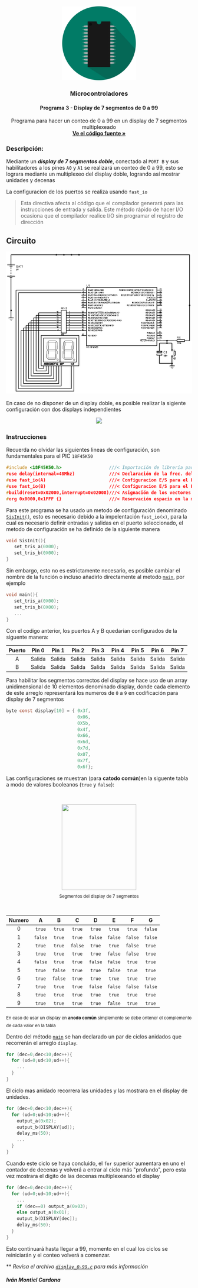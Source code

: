 <!-- PROJECT LOGO -->
<br />
<p align="center">
  <a href="https://github.com/begeistert/microcontrollers-ccs-c-compiler/tree/main/fast_io#microcontroladores">
    <img src="https://github.com/begeistert/microcontrollers-ccs-c-compiler/blob/main/circuits/pic.png" alt="Logo" width="200" height="200">
  </a>

  <h3 align="center">Microcontroladores</h3>
  <h4 align="center">Programa 3 - Display de 7 segmentos de 0 a 99</h4>
  <p align="center">
    Programa para hacer un conteo de 0 a 99 en un display de 7 segmentos multiplexeado
    <br />
    <a href="https://github.com/begeistert/microcontrollers-ccs-c-compiler/blob/main/display_7_seg_0-99/display_0-99.c"><strong>Ve el código fuente »</strong></a>
    <br />
  </p>
  </p>

### Descripción:

Mediante un _**display de 7 segmentos doble**_, conectado al `PORT B` y sus
habilitadores a los pines `A0` y `A1` se realizará un conteo de 0 a 99, esto se
lograra mediante un multiplexeo del display doble, logrando así mostrar unidades
y decenas

La configuracion de los puertos se realiza usando `fast_io`

> Esta directiva afecta al código que el compilador generará para las
> instrucciones de entrada y salida. Este método rápido de hacer I/O ocasiona
> que el compilador realice I/O sin programar el registro de dirección

## Circuito

<p align="center">
  <img src="https://github.com/begeistert/microcontrollers-ccs-c-compiler/blob/main/circuits/display_0-99.jpg?raw=true">
</p>

En caso de no disponer de un display doble, es posible realizar la sigiente
configuración con dos displays independientes

<p align="center">
  <img src="http://www.redusers.com/noticias/wp-content/uploads/2016/01/Display_PinOut.jpg">
</p>

### Instrucciones

Recuerda no olvidar las siguientes lineas de configuración, son fundamentales
para el PIC `18F45K50`

```c
#include <18F45K50.h>                  ///< Importación de librería para el PIC
#use delay(internal=48Mhz)             ///< Declaración de la frec. del Oscilador
#use fast_io(A)                        ///< Configuracion E/S para el PORT A
#use fast_io(B)                        ///< Configuracion E/S para el PORT B
#build(reset=0x02000,interrupt=0x02008)///< Asignación de los vectores de reset e interrupción
#org 0x0000,0x1FFF {}                  ///< Reservación espacio en la memoría
```

Para este programa se ha usado un metodo de configuración denominado
[`SisInit()`](https://github.com/begeistert/microcontrollers-ccs-c-compiler/blob/e05545064d016ff100d04a41fce35f53ccc1ec49/display_7_seg_0-99/display_0-99.c#L33),
esto es necesario debido a la impelentación `fast_io(x)`, para la cual es
necesario definir entradas y salidas en el puerto seleccionado, el metodo de
configuración se ha definido de la siguiente manera

```c
void SisInit(){
   set_tris_a(0X00);
   set_tris_b(0X00);
}
```

Sin embargo, esto no es estrictamente necesario, es posible cambiar el nombre de
la función o incluso añadirlo directamente al metodo
[`main`](https://github.com/begeistert/microcontrollers-ccs-c-compiler/blob/e05545064d016ff100d04a41fce35f53ccc1ec49/display_7_seg_0-99/display_0-99.c#L39),
por ejemplo

```c
void main(){
   set_tris_a(0X00);
   set_tris_b(0X00);
   ...
}
```

Con el codigo anterior, los puertos A y B quedarian configurados de la siguente
manera:

| Puerto | Pin 0  | Pin 1  | Pin 2  | Pin 3  | Pin 4  | Pin 5  | Pin 6  | Pin 7  |
| :----: | :----: | :----: | :----: | :----: | :----: | :----: | :----: | :----: |
|   A    | Salida | Salida | Salida | Salida | Salida | Salida | Salida | Salida |
|   B    | Salida | Salida | Salida | Salida | Salida | Salida | Salida | Salida |

Para habilitar los segmentos correctos del display se hace uso de un array
unidimensional de 10 elementos denominado display, donde cada elemento de este
arreglo representará los numeros de `0` a `9` en codificación para display de 7
segmentos

```c
byte const display[10] = { 0x3f,
                           0x06,
                           0X5b,
                           0x4f,
                           0x66,
                           0x6d,
                           0x7d,
                           0x07,
                           0x7f,
                           0x6f};

```

Las configuraciones se muestran (para **catodo común**)en la siguente tabla a
modo de valores booleanos (`true` y `false`):

<br/>
<p align="center">
  <img src="http://www.redusers.com/noticias/wp-content/uploads/2016/01/Display_Letras.jpg" width="201.6" height="232">
  <br/>
  <sub><stroke>Segmentos del display de 7 segmentos</stroke></sub>
</p>
<br/>

| Numero |    A    |    B    |    C    |    D    |    E    |    F    |    G    |
| :----: | :-----: | :-----: | :-----: | :-----: | :-----: | :-----: | :-----: |
|   0    | `true`  | `true`  | `true`  | `true`  | `true`  | `true`  | `false` |
|   1    | `false` | `true`  | `true`  | `false` | `false` | `false` | `false` |
|   2    | `true`  | `true`  | `false` | `true`  | `true`  | `false` | `true`  |
|   3    | `true`  | `true`  | `true`  | `true`  | `false` | `false` | `true`  |
|   4    | `false` | `true`  | `true`  | `false` | `false` | `true`  | `true`  |
|   5    | `true`  | `false` | `true`  | `true`  | `false` | `true`  | `true`  |
|   6    | `true`  | `false` | `true`  | `true`  | `true`  | `true`  | `true`  |
|   7    | `true`  | `true`  | `true`  | `false` | `false` | `false` | `false` |
|   8    | `true`  | `true`  | `true`  | `true`  | `true`  | `true`  | `true`  |
|   9    | `true`  | `true`  | `true`  | `true`  | `false` | `true`  | `true`  |

<sub>En caso de usar un display en **anodo común** simplemente se debe ontener
el complemento de cada valor en la tabla</sub>

Dentro del método
[`main`](https://github.com/begeistert/microcontrollers-ccs-c-compiler/blob/e05545064d016ff100d04a41fce35f53ccc1ec49/display_7_seg_0-99/display_0-99.c#L39)
se han declarado un par de ciclos anidados que recorrerán el arreglo `display`.

```c
for (dec=0;dec<10;dec++){
  for (ud=0;ud<10;ud++){
    ...
  }
}
```

El ciclo mas anidado recorrera las unidades y las mostrara en el display de
unidades.

```c
for (dec=0;dec<10;dec++){
  for (ud=0;ud<10;ud++){
    output_a(0x02);
    output_b(DISPLAY[ud]);
    delay_ms(50);
    ...
  }
}
```

Cuando este ciclo se haya concluido, el `for` superior aumentara en uno el
contador de decenas y volverá a entrar al ciclo más "profundo", pero esta vez
mostrara el digito de las decenas multiplexeando el display

```c
for (dec=0;dec<10;dec++){
  for (ud=0;ud<10;ud++){
    ...
    if (dec==0) output_a(0x03);
    else output_a(0x01);
    output_b(DISPLAY[dec]);
    delay_ms(50);
  }
}
```

Esto continuará hasta llegar a 99, momento en el cual los ciclos se reiniciarán
y el conteo volverá a comenzar.

\*\* _Revisa el archivo
[`display_0-99.c`](https://github.com/begeistert/microcontrollers-ccs-c-compiler/blob/main/display_7_seg_0-99/display_0-99.c)
para más información_

##### Iván Montiel Cardona
